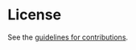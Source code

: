 # License

See the
[guidelines for contributions](https://github.com/yaroslavros/draft-tls-cert-refresh/blob/main/CONTRIBUTING.md).
